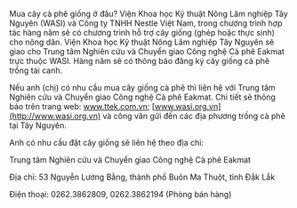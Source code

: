 Mua cây cà phê giống ở đâu?
Viện Khoa học Kỹ thuật Nông Lâm nghiệp Tây Nguyên (WASI) và Công ty TNHH Nestle Việt Nam, trong chương trình hợp tác hàng năm sẽ có chương trình hỗ trợ cây giống (ghép hoặc thực sinh) cho nông dân. Viện Khoa học Kỹ thuật Nông Lâm nghiệp Tây Nguyên sẽ giao cho Trung tâm Nghiên cứu và Chuyển giao Công nghệ Cà phê Eakmat trực thuộc WASI. Hàng năm sẽ có thông báo đăng ký cây giống cà phê trồng tái canh.


Nếu anh (chị) có nhu cầu mua cây giống cà phê thì liên hệ với Trung tâm Nghiên cứu và Chuyển giao Công nghệ Cà phê Eakmat. Chi tiết sẽ thông báo trên trang web: www.ttek.com.vn; [www.wasi.org.vn](http://www.wasi.org.vn) và công văn gửi đến các địa phương trồng cà phê tại Tây Nguyên.


Anh có nhu cầu đặt cây giống sẽ liên hệ theo địa chỉ:


Trung tâm Nghiên cứu và Chuyển giao Công nghệ Cà phê Eakmat


Địa chỉ: 53 Nguyễn Lương Bằng, thành phố Buôn Ma Thuột, tỉnh Đắk Lắk


Điện thoại: 0262.3862809, 0262.3862194 (Phòng bán hàng)

